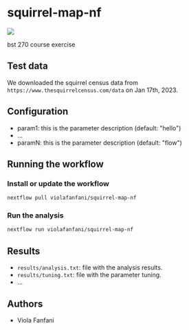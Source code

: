 # squirrel-map-nf

![](https://github.com/violafanfani/squirrel-map-nf/workflows/build/badge.svg)

bst 270 course exercise

## Test data

We downloaded the squirrel census data from `https://www.thesquirrelcensus.com/data`
on Jan 17th, 2023. 

## Configuration

- param1: this is the parameter description (default: "hello")
- ...
- paramN: this is the parameter description (default: "flow")

## Running the workflow

### Install or update the workflow

```bash
nextflow pull violafanfani/squirrel-map-nf
```

### Run the analysis

```bash
nextflow run violafanfani/squirrel-map-nf
```

## Results

- `results/analysis.txt`: file with the analysis results.
- `results/tuning.txt`: file with the parameter tuning.
- ...

## Authors

- Viola Fanfani
